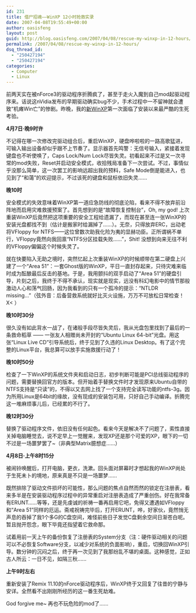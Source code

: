 ```yaml
---
id: 231
title: 借尸招魂——WinXP 12小时抢救实录
date: 2007-04-08T19:55:49+00:00
author: oasisfeng
layout: post
guid: http://blog.oasisfeng.com/2007/04/08/rescue-my-winxp-in-12-hours/
permalink: /2007/04/08/rescue-my-winxp-in-12-hours/
dsq_thread_id:
  - "250427194"
  - "250427194"
categories:
  - Computer
  - Linux
---
```

前两天实在被nForce3的驱动程序折腾疯了，甚至于走火入魔到自己mod起驱动程序来。话说这nVidia发布的早期驱动确实bug不少，手术过程中一不留神就会遭致“机瘫Win亡”的惨剧。昨晚，我的[新WinXP](http://blog.oasisfeng.com/2006/12/09/mourn-for-my-winxp/)第一次面临了安装以来最严酷的生死考验。

**4月7日·晚9时许**

不记得在哪一次修改完驱动组合后，重启WinXP，硬盘哗啦啦的一路高歌猛进，可输入输出设备却似乎跟不上节奏了。显示器首先鸣警：无信号输入，紧接着发现键盘也不听使唤了，Caps Lock/Num Lock尽皆失灵。初看起来不过是又一次寻常的mod失败，Reset并启动安全模式，收拾残局准备下一次尝试。不过，事情似乎没那么简单，这一次罢工的影响远超出我的预料，Safe Mode倒是能进入，也见到了“和蔼”的欢迎提示，不过该死的键盘和鼠标依旧失灵……

**晚10时**

安全模式的失效意味着WinXP第一道应急防线的彻底沦陷，看来不得不放弃前沿阵地而启用灾难救援预案了。首先想到的是“故障恢复控制台”，Oh, my god! 上次重装WinXP后竟然把这项重要的安全工程给遗漏了，而现在甚至连一张WinXP的安装光盘都找不到（估计是搬家时给漏掉了……）。无奈，只得放弃ERC，出动老将VFloppy for NTFS——这位曾数次助我化险为夷的显赫功臣。正所谓祸不单行，VFloppy竟然向我回禀“NTFS分区挂载失败……”，Shit! 没想到向来无往不利的VFloppy偏偏这个时候失灵了。

就在快要陷入无助之境时，突然忆起上次重装WinXP的时候顺带在第二硬盘上兴建了一个“Area 51”：一套Ghost版的WinXP，平日一直封存起来，只待灾难来临时成为酝酿最后反击的基地。于是，我用颤抖的双手启动了“Area 51”的硬盘引导，片刻之后，我终于不得不承认，现实就是现实，远没有科幻电影中的情节那般激动人心和荡气回肠，因为我看到的只有一个孤冷的提示：“NTLDR missing&#8230;”（弦外音：后备营救系统就好比灭火设施，万万不可放松日常检查！X< ）

**晚10时30分**

很久没有如此背水一战了，在诸般手段尽皆失灵后，我从光盘包里找到了最后的一条救命稻草 —— 一张友人相赠尚未开封的“Ubuntu Linux 64-bit”光盘。用这张“Linux Live CD”引导系统后，终于见到了久违的Linux Desktop。有了这个完整的Linux平台，我总算可以放手实施救援行动了！

**晚10时50分**

检查了一下WinXP的系统文件夹和启动日志，初步判断可能是PCI总线驱动程序的问题，需要替换回官方的版本。但开始着手替换文件时才发现原来Ubuntu自带的NTFS支持是“只读”的，不得以又去网上找了一个支持完全读写功能的ntfs-3g。因为所用Linux是64bit的缘故，没有现成的安装包可用，只好自己手动编译。折腾完这一堆麻烦事儿后，已经累的不行了。

**晚12时30分**

替换了驱动程序文件，依旧没有任何起色。看来今天是解决不了问题了，索性直接关掉电脑睡觉去，说不定早上一觉醒来，发现XP还是那个可爱的XP，眼下的一切不过是一场噩梦罢了~（非典型Matrix臆想症……）

**4月8日·上午8时15分**

被闹铃唤醒后，打开电脑，更衣，洗漱。回头面对屏幕时才想起我的WinXP尚处于生死未卜的境地，原来真是不只是一场噩梦……

既然排除了驱动文件损坏的可能性，那么问题的焦点自然而然的锁定在注册表，看来多半是在安装驱动程序过程中的异常重启对注册表造成了严重创伤。好在我常备有ERUNT……等等，还是先虔诚的祈祷一番再启用它吧，免得又遭遇如VFloppy和“Area 51”同样的厄运。斋戒祝祷完毕后，打开ERUNT，哗，好家伙，竟然悄无声息的吞掉了我1个多G的C盘空间，难怪前些日子发觉C盘剩余空间日渐苍白呢。暂且抛开怨念，眼下毕竟还指望着它救命那。

试着用前一天上午的备份恢复了注册表的System分支（注：硬件驱动相关的问题可以不必恢复Software分支，以减少对系统的负面影响），重启，切换回WinXP引导。数分钟的沉闷之后，终于再一次见到了我那纷乱不堪的桌面。这种感觉，正如古人所云：一日不见，如隔三秋……

**上午9时左右**

重新安装了Remix 11.10的nForce驱动程序后，WinXP终于又回复了往昔的宁静与安详。全然看不出刚刚所经历的这一番生死劫难。

God forgive me~ 再也不玩危险的mod了……